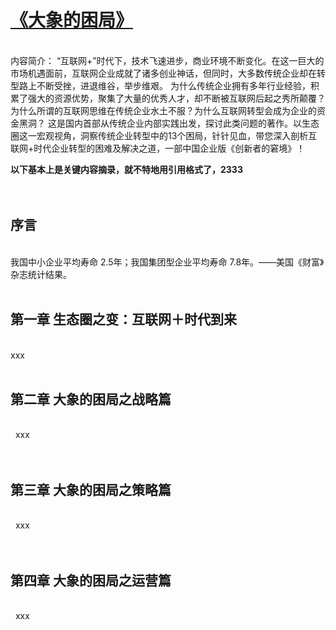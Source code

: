 # [《大象的困局》](https://item.jd.com/11876595.html?dist=jd)  
<br>  
内容简介：    
“互联网+”时代下，技术飞速进步，商业环境不断变化。在这一巨大的市场机遇面前，互联网企业成就了诸多创业神话，但同时，大多数传统企业却在转型路上不断受挫，进退维谷，举步维艰。
为什么传统企业拥有多年行业经验，积累了强大的资源优势，聚集了大量的优秀人才，却不断被互联网后起之秀所颠覆？为什么所谓的互联网思维在传统企业水土不服？为什么互联网转型会成为企业的资金黑洞？
这是国内首部从传统企业内部实践出发，探讨此类问题的著作。以生态圈这一宏观视角，洞察传统企业转型中的13个困局，针针见血，带您深入剖析互联网+时代企业转型的困难及解决之道，一部中国企业版《创新者的窘境》！
<br>    

**以下基本上是关键内容摘录，就不特地用引用格式了，2333**
<br>  
<br> 

## 序言
<br>  
我国中小企业平均寿命 2.5年；我国集团型企业平均寿命 7.8年。——美国《财富》杂志统计结果。
<br>  
<br> 

## 第一章 生态圈之变：互联网＋时代到来
<br>  
xxx
<br>  
<br> 

## 第二章 大象的困局之战略篇
<br>  
xxx
<br>  
<br> 

## 第三章 大象的困局之策略篇
<br>  
xxx
<br>  
<br> 

## 第四章 大象的困局之运营篇
<br>  
xxx
<br>  
<br> 

